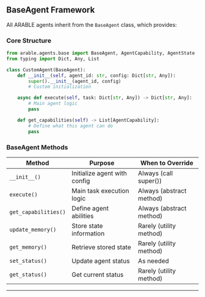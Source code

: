 ## BaseAgent Framework

All ARABLE agents inherit from the `BaseAgent` class, which provides:

### Core Structure

```python
from arable.agents.base import BaseAgent, AgentCapability, AgentState
from typing import Dict, Any, List

class CustomAgent(BaseAgent):
    def __init__(self, agent_id: str, config: Dict[str, Any]):
        super().__init__(agent_id, config)
        # Custom initialization

    async def execute(self, task: Dict[str, Any]) -> Dict[str, Any]:
        # Main agent logic
        pass

    def get_capabilities(self) -> List[AgentCapability]:
        # Define what this agent can do
        pass
```

### BaseAgent Methods

| Method               | Purpose                      | When to Override         |
| -------------------- | ---------------------------- | ------------------------ |
| `__init__()`         | Initialize agent with config | Always (call super())    |
| `execute()`          | Main task execution logic    | Always (abstract method) |
| `get_capabilities()` | Define agent abilities       | Always (abstract method) |
| `update_memory()`    | Store state information      | Rarely (utility method)  |
| `get_memory()`       | Retrieve stored state        | Rarely (utility method)  |
| `set_status()`       | Update agent status          | As needed                |
| `get_status()`       | Get current status           | Rarely (utility method)  |

---
